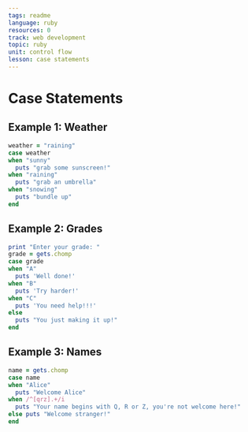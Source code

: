 ```yaml
---
tags: readme
language: ruby
resources: 0
track: web development
topic: ruby
unit: control flow
lesson: case statements
---
```


# Case Statements

## Example 1: Weather

```ruby
weather = "raining"
case weather
when "sunny"
  puts "grab some sunscreen!"
when "raining"
  puts "grab an umbrella"
when "snowing"
  puts "bundle up"
end
```

## Example 2: Grades

```ruby
print "Enter your grade: "
grade = gets.chomp
case grade
when "A"
  puts 'Well done!'
when "B"
  puts 'Try harder!'
when "C"
  puts 'You need help!!!'
else
  puts "You just making it up!"
end
```

## Example 3: Names

```ruby
name = gets.chomp
case name
when "Alice"
  puts "Welcome Alice"
when /^[qrz].+/i 
  puts "Your name begins with Q, R or Z, you're not welcome here!" 
else puts "Welcome stranger!" 
end
```
